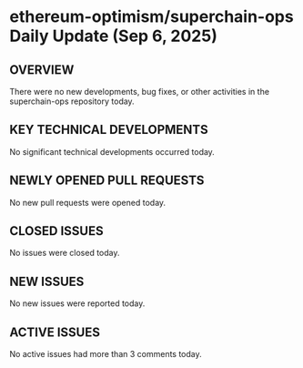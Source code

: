# ethereum-optimism/superchain-ops Daily Update (Sep 6, 2025)
## OVERVIEW 
There were no new developments, bug fixes, or other activities in the superchain-ops repository today.
## KEY TECHNICAL DEVELOPMENTS
No significant technical developments occurred today.

## NEWLY OPENED PULL REQUESTS
No new pull requests were opened today.

## CLOSED ISSUES
No issues were closed today.

## NEW ISSUES
No new issues were reported today.

## ACTIVE ISSUES
No active issues had more than 3 comments today.